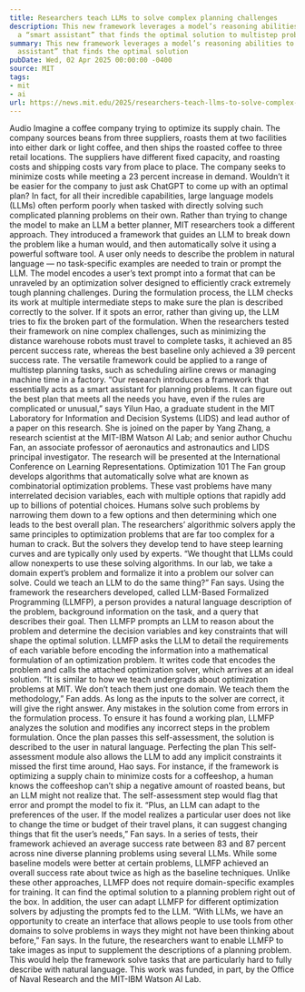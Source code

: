 ```yaml
---
title: Researchers teach LLMs to solve complex planning challenges
description: This new framework leverages a model’s reasoning abilities to create
  a “smart assistant” that finds the optimal solution to multistep problems.
summary: This new framework leverages a model’s reasoning abilities to create a “smart
  assistant” that finds the optimal solution
pubDate: Wed, 02 Apr 2025 00:00:00 -0400
source: MIT
tags:
- mit
- ai
url: https://news.mit.edu/2025/researchers-teach-llms-to-solve-complex-planning-challenges-0402
---
```


Audio
Imagine a coffee company trying to optimize its supply chain. The company sources beans from three suppliers, roasts them at two facilities into either dark or light coffee, and then ships the roasted coffee to three retail locations. The suppliers have different fixed capacity, and roasting costs and shipping costs vary from place to place.
The company seeks to minimize costs while meeting a 23 percent increase in demand.
Wouldn’t it be easier for the company to just ask ChatGPT to come up with an optimal plan? In fact, for all their incredible capabilities, large language models (LLMs) often perform poorly when tasked with directly solving such complicated planning problems on their own.
Rather than trying to change the model to make an LLM a better planner, MIT researchers took a different approach. They introduced a framework that guides an LLM to break down the problem like a human would, and then automatically solve it using a powerful software tool.
A user only needs to describe the problem in natural language — no task-specific examples are needed to train or prompt the LLM. The model encodes a user’s text prompt into a format that can be unraveled by an optimization solver designed to efficiently crack extremely tough planning challenges.
During the formulation process, the LLM checks its work at multiple intermediate steps to make sure the plan is described correctly to the solver. If it spots an error, rather than giving up, the LLM tries to fix the broken part of the formulation.
When the researchers tested their framework on nine complex challenges, such as minimizing the distance warehouse robots must travel to complete tasks, it achieved an 85 percent success rate, whereas the best baseline only achieved a 39 percent success rate.
The versatile framework could be applied to a range of multistep planning tasks, such as scheduling airline crews or managing machine time in a factory.
“Our research introduces a framework that essentially acts as a smart assistant for planning problems. It can figure out the best plan that meets all the needs you have, even if the rules are complicated or unusual,” says Yilun Hao, a graduate student in the MIT Laboratory for Information and Decision Systems (LIDS) and lead author of a paper on this research.
She is joined on the paper by Yang Zhang, a research scientist at the MIT-IBM Watson AI Lab; and senior author Chuchu Fan, an associate professor of aeronautics and astronautics and LIDS principal investigator. The research will be presented at the International Conference on Learning Representations.
Optimization 101
The Fan group develops algorithms that automatically solve what are known as combinatorial optimization problems. These vast problems have many interrelated decision variables, each with multiple options that rapidly add up to billions of potential choices.
Humans solve such problems by narrowing them down to a few options and then determining which one leads to the best overall plan. The researchers’ algorithmic solvers apply the same principles to optimization problems that are far too complex for a human to crack.
But the solvers they develop tend to have steep learning curves and are typically only used by experts.
“We thought that LLMs could allow nonexperts to use these solving algorithms. In our lab, we take a domain expert’s problem and formalize it into a problem our solver can solve. Could we teach an LLM to do the same thing?” Fan says.
Using the framework the researchers developed, called LLM-Based Formalized Programming (LLMFP), a person provides a natural language description of the problem, background information on the task, and a query that describes their goal.
Then LLMFP prompts an LLM to reason about the problem and determine the decision variables and key constraints that will shape the optimal solution.
LLMFP asks the LLM to detail the requirements of each variable before encoding the information into a mathematical formulation of an optimization problem. It writes code that encodes the problem and calls the attached optimization solver, which arrives at an ideal solution.
“It is similar to how we teach undergrads about optimization problems at MIT. We don’t teach them just one domain. We teach them the methodology,” Fan adds.
As long as the inputs to the solver are correct, it will give the right answer. Any mistakes in the solution come from errors in the formulation process.
To ensure it has found a working plan, LLMFP analyzes the solution and modifies any incorrect steps in the problem formulation. Once the plan passes this self-assessment, the solution is described to the user in natural language.
Perfecting the plan
This self-assessment module also allows the LLM to add any implicit constraints it missed the first time around, Hao says.
For instance, if the framework is optimizing a supply chain to minimize costs for a coffeeshop, a human knows the coffeeshop can’t ship a negative amount of roasted beans, but an LLM might not realize that.
The self-assessment step would flag that error and prompt the model to fix it.
“Plus, an LLM can adapt to the preferences of the user. If the model realizes a particular user does not like to change the time or budget of their travel plans, it can suggest changing things that fit the user’s needs,” Fan says.
In a series of tests, their framework achieved an average success rate between 83 and 87 percent across nine diverse planning problems using several LLMs. While some baseline models were better at certain problems, LLMFP achieved an overall success rate about twice as high as the baseline techniques.
Unlike these other approaches, LLMFP does not require domain-specific examples for training. It can find the optimal solution to a planning problem right out of the box.
In addition, the user can adapt LLMFP for different optimization solvers by adjusting the prompts fed to the LLM.
“With LLMs, we have an opportunity to create an interface that allows people to use tools from other domains to solve problems in ways they might not have been thinking about before,” Fan says.
In the future, the researchers want to enable LLMFP to take images as input to supplement the descriptions of a planning problem. This would help the framework solve tasks that are particularly hard to fully describe with natural language.
This work was funded, in part, by the Office of Naval Research and the MIT-IBM Watson AI Lab.